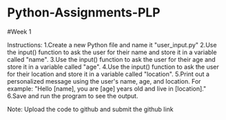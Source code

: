 # Python-Assignments-PLP

#Week 1

Instructions:
1.Create a new Python file and name it "user_input.py"
2.Use the input() function to ask the user for their name and store it in a variable called "name".
3.Use the input() function to ask the user for their age and store it in a variable called "age".
4.Use the input() function to ask the user for their location and store it in a variable called "location".
5.Print out a personalized message using the user's name, age, and location. For example: "Hello [name], you are [age] years old and live in [location]."
6.Save and run the program to see the output.




Note: Upload the code to github and submit the github link